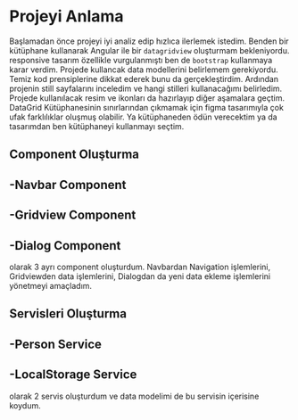 
# Projeyi Anlama

Başlamadan önce projeyi iyi analiz edip hızlıca ilerlemek istedim. Benden bir kütüphane kullanarak Angular ile bir `datagridview` oluşturmam bekleniyordu.
responsive tasarım özellikle vurgulanmıştı ben de `bootstrap` kullanmaya karar verdim. Projede kullancak data modellerini belirlemem gerekiyordu. Temiz kod prensiplerine dikkat ederek bunu da gerçekleştirdim. Ardından projenin still sayfalarını inceledim ve hangi stilleri kullanacağımı belirledim. Projede kullanılacak resim ve ikonları da hazırlayıp diğer aşamalara geçtim. DataGrid Kütüphanesinin sınırlarından çıkmamak için figma tasarımıyla çok ufak farklılıklar oluşmuş olabilir.
Ya kütüphaneden ödün verecektim ya da tasarımdan ben kütüphaneyi kullanmayı seçtim.

## Component Oluşturma
-Navbar Component
-
-Gridview Component
-
-Dialog Component
-
olarak 3 ayrı component oluşturdum. Navbardan Navigation işlemlerini, Gridviewden data işlemlerini, Dialogdan da yeni data ekleme işlemlerini yönetmeyi amaçladım.

## Servisleri Oluşturma
-Person Service
-
-LocalStorage Service
-
olarak 2 servis oluşturdum ve data modelimi de bu servisin içerisine koydum.


